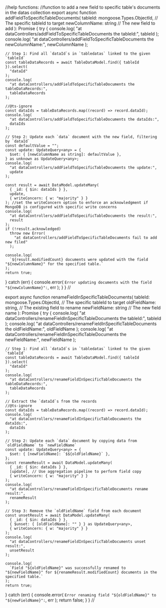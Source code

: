 //help functions:
//function to add a new field to specific table's documents in the datas collection
export async function addFieldToSpecificTableDocuments(
  tableId: mongoose.Types.ObjectId, // The specific tableId to target
  newColumnName: string // The new field to add
): Promise<boolean> {
  try {
    console.log(
      "at dataControllers/addFieldToSpecificTableDocuments the tableId:",
      tableId
    );
    console.log(
      "at dataControllers/addFieldToSpecificTableDocuments the newColumnName:",
      newColumnName
    );

    // Step 1: Find all `dataId`s in `tabledatas` linked to the given `tableId`
    const tableDataRecords = await TableDataModel.find({ tableId }).select(
      "dataId"
    );
    console.log(
      "at dataControllers/addFieldToSpecificTableDocuments the tableDataRecords:",
      tableDataRecords
    );

    //@ts-ignore
    const dataIds = tableDataRecords.map((record) => record.dataId);
    console.log(
      "at dataControllers/addFieldToSpecificTableDocuments the dataIds:",
      dataIds
    );

    // Step 2: Update each `data` document with the new field, filtering by `dataId`
    const defaultValue = "";
    const update: UpdateQuery<any> = {
      $set: { [newColumnName as string]: defaultValue },
    } as unknown as UpdateQuery<any>;
    console.log(
      "at dataControllers/addFieldToSpecificTableDocuments the update:",
      update
    );

    const result = await DataModel.updateMany(
      { _id: { $in: dataIds } },
      update,
      { writeConcern: { w: "majority" } }
    ); //set the writeConcern option to enforce an acknowledgment if MongoDB is configured with specific write concerns
    console.log(
      "at dataControllers/addFieldToSpecificTableDocuments the result:",
      result
    );
    if (!result.acknowledged)
      throw new Error(
        "at dataControllers/addFieldToSpecificTableDocuments fail to add new filed"
      );

    console.log(
      `${result.modifiedCount} documents were updated with the field "${newColumnName}" for the specified table.`
    );
    return true;
  } catch (err) {
    console.error(
      `Error updating documents with the field "${newColumnName}":`,
      err
    );
  }
} //

export async function renameFieldInSpecificTableDocuments(
  tableId: mongoose.Types.ObjectId, // The specific tableId to target
  oldFieldName: string, // The existing field to rename
  newFieldName: string // The new field name
): Promise<boolean> {
  try {
    console.log(
      "at dataControllers/renameFieldInSpecificTableDocuments the tableId:",
      tableId
    );
    console.log(
      "at dataControllers/renameFieldInSpecificTableDocuments the oldFieldName:",
      oldFieldName
    );
    console.log(
      "at dataControllers/renameFieldInSpecificTableDocuments the newFieldName:",
      newFieldName
    );

    // Step 1: Find all `dataId`s in `tabledatas` linked to the given `tableId`
    const tableDataRecords = await TableDataModel.find({ tableId }).select(
      "dataId"
    );
    console.log(
      "at dataControllers/renameFieldInSpecificTableDocuments the tableDataRecords:",
      tableDataRecords
    );

    // Extract the `dataId`s from the records
    //@ts-ignore
    const dataIds = tableDataRecords.map((record) => record.dataId);
    console.log(
      "at dataControllers/renameFieldInSpecificTableDocuments the dataIds:",
      dataIds
    );

    // Step 2: Update each `data` document by copying data from `oldFieldName` to `newFieldName`
    const update: UpdateQuery<any> = {
      $set: { [newFieldName]: `$${oldFieldName}` },
    };
    const renameResult = await DataModel.updateMany(
      { _id: { $in: dataIds } },
      [update], // Use aggregation pipeline to perform field copy
      { writeConcern: { w: "majority" } }
    );
    console.log(
      "at dataControllers/renameFieldInSpecificTableDocuments rename result:",
      renameResult
    );

    // Step 3: Remove the `oldFieldName` field from each document
    const unsetResult = await DataModel.updateMany(
      { _id: { $in: dataIds } },
      { $unset: { [oldFieldName]: "" } } as UpdateQuery<any>,
      { writeConcern: { w: "majority" } }
    );
    console.log(
      "at dataControllers/renameFieldInSpecificTableDocuments unset result:",
      unsetResult
    );

    console.log(
      `Field "${oldFieldName}" was successfully renamed to "${newFieldName}" for ${renameResult.modifiedCount} documents in the specified table.`
    );
    return true;
  } catch (err) {
    console.error(
      `Error renaming field "${oldFieldName}" to "${newFieldName}":`,
      err
    );
    return false;
  }
} //
